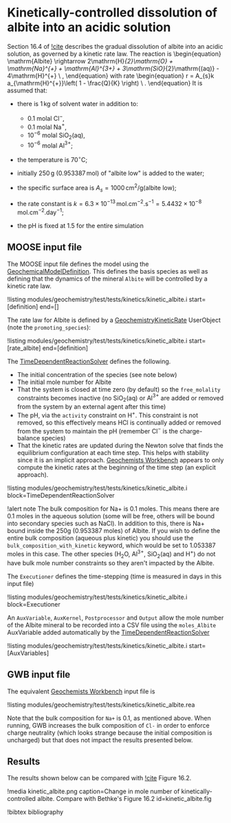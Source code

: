 # Kinetically-controlled dissolution of albite into an acidic solution

Section 16.4 of [!cite](bethke_2007) describes the gradual dissolution of albite into an acidic solution, as governed by a kinetic rate law.  The reaction is
\begin{equation}
\mathrm{Albite} \rightarrow 2\mathrm{H}_{2}\mathrm{O} + \mathrm{Na}^{+} + \mathrm{Al}^{3+} + 3\mathrm{SiO}_{2}\mathrm{(aq)} - 4\mathrm{H}^{+} \ ,
\end{equation}
with rate
\begin{equation}
r = A_{s}k a_{\mathrm{H}^{+}}\left( 1 - \frac{Q}{K} \right) \ .
\end{equation}
It is assumed that:

- there is 1$\,$kg of solvent water in addition to:

  - 0.1 molal Cl$^{-}$,
  - 0.1 molal Na$^{+}$,
  - $10^{-6}$ molal SiO$_{2}$(aq),
  - $10^{-6}$ molal Al$^{3+}$;
- the temperature is 70$^{\circ}$C;
- initially 250$\,$g (0.953387$\,$mol) of "albite low" is added to the water;
- the specific surface area is $A_{s} = 1000\,$cm$^{2}$/g(albite low);
- the rate constant is $k=6.3\times 10^{-13}\,$mol.cm$^{-2}$.s$^{-1} = 5.4432\times 10^{-8}\,$mol.cm$^{-2}$.day$^{-1}$;
- the pH is fixed at 1.5 for the entire simulation

## MOOSE input file

The MOOSE input file defines the model using the [GeochemicalModelDefinition](GeochemicalModelDefinition.md).  This defines the basis species as well as defining that the dynamics of the mineral `Albite` will be controlled by a kinetic rate law.

!listing modules/geochemistry/test/tests/kinetics/kinetic_albite.i start=[definition] end=[]

The rate law for Albite is defined by a [GeochemistryKineticRate](GeochemistryKineticRate.md) UserObject (note the `promoting_species`):

!listing modules/geochemistry/test/tests/kinetics/kinetic_albite.i start=[rate_albite] end=[definition]

The [TimeDependentReactionSolver](AddTimeDependentReactionSolverAction.md) defines the following.

- The initial concentration of the species (see note below)
- The initial mole number for Albite
- That the system is closed at time zero (by default) so the `free_molality` constraints becomes inactive (no SiO$_{2}$(aq) or Al$^{3+}$ are added or removed from the system by an external agent after this time)
- The pH, via the `activity` constraint on H$^{+}$.  This constraint is not removed, so this effectively means HCl is continually added or removed from the system to maintain the pH (remember Cl$^{-}$ is the charge-balance species)
- That the kinetic rates are updated during the Newton solve that finds the equilibrium configuration at each time step.  This helps with stability since it is an implicit approach.  [Geochemists Workbench](https://www.gwb.com/) appears to only compute the kinetic rates at the beginning of the time step (an explicit approach).

!listing modules/geochemistry/test/tests/kinetics/kinetic_albite.i block=TimeDependentReactionSolver

!alert note
The bulk composition for Na+ is 0.1 moles.  This means there are 0.1 moles in the aqueous solution (some will be free, others will be bound into secondary species such as NaCl).  In addition to this, there is Na+ bound inside the 250g (0.953387 moles) of Albite.  If you wish to define the entire bulk composition (aqueous plus kinetic) you should use the `bulk_composition_with_kinetic` keyword, which would be set to 1.053387 moles in this case.  The other species (H$_{2}$O, Al$^{3+}$, SiO$_{2}$(aq) and H$^{+}$) do not have bulk mole number constraints so they aren't impacted by the Albite.

The `Executioner` defines the time-stepping (time is measured in days in this input file)

!listing modules/geochemistry/test/tests/kinetics/kinetic_albite.i block=Executioner

An `AuxVariable`, `AuxKernel`, `Postprocessor` and `Output` allow the mole number of the Albite mineral to be recorded into a CSV file using the `moles_Albite` AuxVariable added automatically by the [TimeDependentReactionSolver](AddTimeDependentReactionSolverAction.md)

!listing modules/geochemistry/test/tests/kinetics/kinetic_albite.i start=[AuxVariables]

## GWB input file

The equivalent [Geochemists Workbench](https://www.gwb.com/) input file is

!listing modules/geochemistry/test/tests/kinetics/kinetic_albite.rea

Note that the bulk composition for `Na+` is 0.1, as mentioned above.  When running, GWB increases the bulk composition of `Cl-` in order to enforce charge neutrality (which looks strange because the initial composition is uncharged) but that does not impact the results presented below.

## Results

The results shown below can be compared with [!cite](bethke_2007) Figure 16.2.

!media kinetic_albite.png caption=Change in mole number of kinetically-controlled albite.  Compare with Bethke's Figure 16.2  id=kinetic_albite.fig


!bibtex bibliography